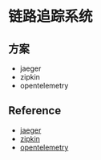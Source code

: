 # 链路追踪系统

## 方案

- jaeger
- zipkin
- opentelemetry

## Reference

- [jaeger](https://github.com/jaegertracing/jaeger)
- [zipkin](https://github.com/openzipkin/zipkin)
- [opentelemetry](https://github.com/open-telemetry/opentelemetry-specification)
